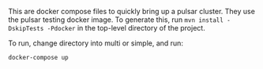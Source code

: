 This are docker compose files to quickly bring up a pulsar
cluster. They use the pulsar testing docker image. To generate this,
run ```mvn install -DskipTests -Pdocker``` in the top-level directory
of the project.

To run, change directory into multi or simple, and run:
```
docker-compose up
```

